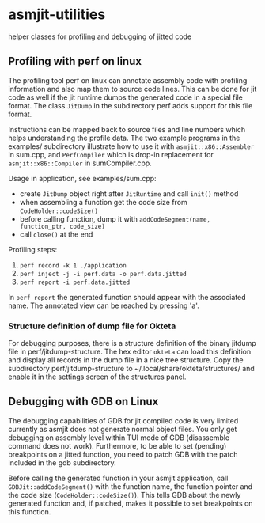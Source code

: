 # asmjit-utilities
helper classes for profiling and debugging of jitted code


## Profiling with perf on linux

The profiling tool perf on linux can annotate assembly code with profiling information and also map them to source code lines.
This can be done for jit code as well if the jit runtime dumps the generated code in a special file format.
The class `JitDump` in the subdirectory perf adds support for this file format.

Instructions can be mapped back to source files and line numbers which helps understanding the profile data.
The two example programs in the examples/ subdirectory illustrate how to use it with `asmjit::x86::Assembler` in sum.cpp, and `PerfCompiler` which is drop-in replacement for `asmjit::x86::Compiler` in sumCompiler.cpp.

Usage in application, see examples/sum.cpp:
- create `JitDump` object right after `JitRuntime` and call `init()` method
- when assembling a function get the code size from `CodeHolder::codeSize()`
- before calling function, dump it with `addCodeSegment(name, function_ptr, code_size)`
- call `close()` at the end

Profiling steps:
1. `perf record -k 1 ./application`
2. `perf inject -j -i perf.data -o perf.data.jitted`
3. `perf report -i perf.data.jitted`

In `perf report` the generated function should appear with the associated name.
The annotated view can be reached by pressing 'a'.


### Structure definition of dump file for Okteta

For debugging purposes, there is a structure definition of the binary jitdump file in perf/jitdump-structure.
The hex editor `okteta` can load this definition and display all records in the dump file in a nice tree structure.
Copy the subdirectory perf/jitdump-structure to ~/.local/share/okteta/structures/ and enable it in the settings screen of the structures panel.


## Debugging with GDB on Linux

The debugging capabilities of GDB for jit compiled code is very limited currently as asmjit does not generate normal object files.
You only get debugging on assembly level within TUI mode of GDB (disassemble command does not work).
Furthermore, to be able to set (pending) breakpoints on a jitted function, you need to patch GDB with the patch included in the gdb subdirectory.

Before calling the generated function in your asmjit application, call `GDBJit::addCodeSegment()` with the function name, the function pointer and the code size (`CodeHolder::codeSize()`).
This tells GDB about the newly generated function and, if patched, makes it possible to set breakpoints on this function.

